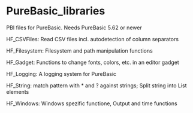 # PureBasic_libraries
PBI files for PureBasic. Needs PureBasic 5.62 or newer

HF_CSVFiles:   Read CSV files incl. autodetection of column separators

HF_Filesystem: Filesystem and path manipulation functions

HF_Gadget:     Functions to change fonts, colors, etc. in an editor gadget

HF_Logging:    A logging system for PureBasic

HF_String:     match pattern with * and ? against strings; Split string into List elements

HF_Windows:    Windows spezific functione, Output and time functions
